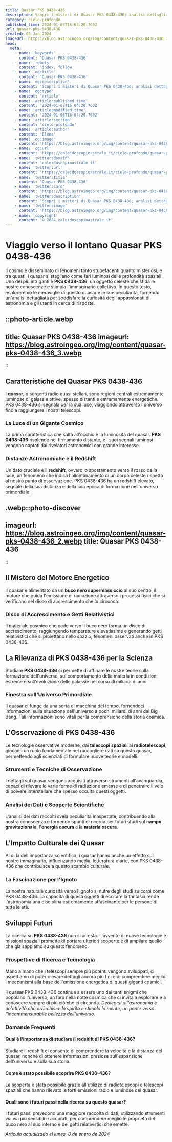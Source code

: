 ```yaml
---
title: Quasar PKS 0438-436
description: Scopri i misteri di Quasar PKS 0438-436; analisi dettagliata e ultime scoperte astronomiche sulloggetto più lontano visibile.
category: cielo-profondo
published_time: 2024-01-08T16:04:20.760Z
url: quasar-pks-0438-436
created: 08 Jan 2024
imageUrl: https://blog.astroingeo.org/img/content/quasar-pks-0438-436_3.webp
head:
  meta:
    - name: 'keywords'
      content: 'Quasar PKS 0438-436'
    - name: 'robots'
      content: 'index, follow'
    - name: 'og:title'
      content: 'Quasar PKS 0438-436'
    - name: 'og:description'
      content: 'Scopri i misteri di Quasar PKS 0438-436; analisi dettagliata e ultime scoperte astronomiche sulloggetto più lontano visibile.'
    - name: 'og:type'
      content: 'article'
    - name: 'article:published_time'
      content: '2024-01-08T16:04:20.760Z'
    - name: 'article:modified_time'
      content: '2024-01-08T16:04:20.760Z'
    - name: 'article:section'
      content: 'cielo-profondo'
    - name: 'article:author'
      content: 'Elena'
    - name: 'og:image'
      content: 'https://blog.astroingeo.org/img/content/quasar-pks-0438-436_3.webp'
    - name: 'og:url'
      content: 'https://caleidoscopioastrale.it/cielo-profondo/quasar-pks-0438-436'
    - name: 'twitter:domain'
      content: 'caleidoscopioastrale.it'
    - name: 'twitter:url'
      content: 'https://caleidoscopioastrale.it/cielo-profondo/quasar-pks-0438-436'
    - name: 'twitter:title'
      content: 'Quasar PKS 0438-436'
    - name: 'twitter:card'
      content: 'https://blog.astroingeo.org/img/content/quasar-pks-0438-436_3.webp'
    - name: 'twitter:description'
      content: 'Scopri i misteri di Quasar PKS 0438-436; analisi dettagliata e ultime scoperte astronomiche sulloggetto più lontano visibile.'
    - name: 'twitter:image'
      content: 'https://blog.astroingeo.org/img/content/quasar-pks-0438-436_3.webp'
    - name: 'copyright'
      content: '© 2024 caleidoscopioastrale.it'
---
```

# Viaggio verso il lontano Quasar PKS 0438-436

Il cosmo è disseminato di fenomeni tanto stupefacenti quanto misteriosi, e tra questi, i quasar si stagliano come fari luminosi delle profondità spaziali. Uno dei più intriganti è **PKS 0438-436**, un oggetto celeste che sfida le nostre conoscenze e stimola l'immaginario collettivo. In questo testo, esploreremo le meraviglie di questo quasar e le sue peculiarità, fornendo un'analisi dettagliata per soddisfare la curiosità degli appassionati di astronomia e gli utenti in cerca di risposte.

::photo-article.webp
---
title: Quasar PKS 0438-436
imageurl: https://blog.astroingeo.org/img/content/quasar-pks-0438-436_3.webp
---
::

## Caratteristiche del Quasar PKS 0438-436

I **quasar**, o sorgenti radio quasi stellari, sono regioni centrali estremamente luminose di galassie attive, spesso distanti e estremamente energetiche. PKS 0438-436 si segnala per la sua luce, viaggiando attraverso l'universo fino a raggiungere i nostri telescopi.

### La Luce di un Gigante Cosmico

La prima caratteristica che salta all'occhio è la luminosità del quasar. **PKS 0438-436** risplende nel firmamento distante, e i suoi segnali luminosi vengono captati dai rivelatori astronomici con grande interesse.

### Distanze Astronomiche e il Redshift

Un dato cruciale è il **redshift**, ovvero lo spostamento verso il rosso della luce, un fenomeno che indica l'allontanamento di un corpo celeste rispetto al nostro punto di osservazione. PKS 0438-436 ha un redshift elevato, segnale della sua distanza e della sua epoca di formazione nell'universo primordiale.

.webp::photo-discover
---
imageurl: https://blog.astroingeo.org/img/content/quasar-pks-0438-436_2.webp
title: Quasar PKS 0438-436
---
::

## Il Mistero del Motore Energetico

Il quasar è alimentato da un **buco nero supermassiccio** al suo centro, il motore che guida l'emissione di radiazione attraverso i processi fisici che si verificano nel disco di accrescimento che lo circonda.

### Disco di Accrescimento e Getti Relativistici

Il materiale cosmico che cade verso il buco nero forma un disco di accrescimento, raggiungendo temperature elevatissime e generando getti relativistici che si proiettano nello spazio, fenomeni osservati anche in PKS 0438-436.

## La Rilevanza di PKS 0438-436 per la Scienza

Studiare **PKS 0438-436** ci permette di affinare le nostre teorie sulla formazione dell'universo, sul comportamento della materia in condizioni estreme e sull'evoluzione delle galassie nel corso di miliardi di anni.

### Finestra sull'Universo Primordiale

Il quasar ci funge da una sorta di macchina del tempo, fornendoci informazioni sulla situazione dell'universo a pochi miliardi di anni dal Big Bang. Tali informazioni sono vitali per la comprensione della storia cosmica.

## L'Osservazione di PKS 0438-436

Le tecnologie osservative moderne, dai **telescopi spaziali** ai **radiotelescopi**, giocano un ruolo fondamentale nel raccogliere dati su questo quasar, permettendo agli scienziati di formulare nuove teorie e modelli.

### Strumenti e Tecniche di Osservazione

I dettagli sul quasar vengono acquisiti attraverso strumenti all'avanguardia, capaci di rilevare le varie forme di radiazione emesse e di penetraire il velo di polvere interstellare che spesso occulta questi oggetti.

### Analisi dei Dati e Scoperte Scientifiche

L'analisi dei dati raccolti svela peculiarità inaspettate, contribuendo alla nostra conoscenza e fornendo spunti di ricerca per futuri studi sul **campo gravitazionale**, l'**energia oscura** e la **materia oscura**.

## L'Impatto Culturale dei Quasar

Al di là dell'importanza scientifica, i quasar hanno anche un effetto sul nostro immaginario, influenzando media, letteratura e arte, con PKS 0438-436 che contribuisce a questo scambio culturale.

### La Fascinazione per l'Ignoto

La nostra naturale curiosità verso l'ignoto si nutre degli studi su corpi come PKS 0438-436. La capacità di questi oggetti di eccitare la fantasia rende l'astronomia una disciplina estremamente affascinante per le persone di tutte le età.

## Sviluppi Futuri

La ricerca su **PKS 0438-436** non si arresta. L'avvento di nuove tecnologie e missioni spaziali promette di portare ulteriori scoperte e di ampliare quello che già sappiamo su questo fenomeno.

### Prospettive di Ricerca e Tecnologia

Mano a mano che i telescopi sempre più potenti vengono sviluppati, ci aspettiamo di poter rilevare dettagli ancora più fini e di comprendere meglio i meccanismi alla base dell'emissione energetica di questi giganti cosmici.

Il quasar PKS 0438-436 continua a essere uno dei tanti enigmi che popolano l'universo, un faro nella notte cosmica che ci invita a esplorare e a conoscere sempre di più ciò che ci circonda. *Dedicarsi all'astronomia è un'attività che arricchisce lo spirito e stimola la mente, un ponte verso l'incommensurabile bellezza dell'universo.*

### Domande Frequenti

#### Qual è l'importanza di studiare il redshift di PKS 0438-436?
Studiare il redshift ci consente di comprendere la velocità e la distanza del quasar, nonché di ottenere informazioni preziose sull'espansione dell'universo e sulla sua storia.

#### Come è stato possibile scoprire PKS 0438-436?
La scoperta è stata possibile grazie all'utilizzo di radiotelescopi e telescopi spaziali che hanno rilevato le forti emissioni radio e luminose del quasar.

#### Quali sono i futuri passi nella ricerca su questo quasar?
I futuri passi prevedono una maggiore raccolta di dati, utilizzando strumenti via via più sensibili e accurati, per comprendere meglio le proprietà del buco nero al suo interno e dei getti relativistici che emette.

_Artículo actualizado el lunes, 8 de enero de 2024_